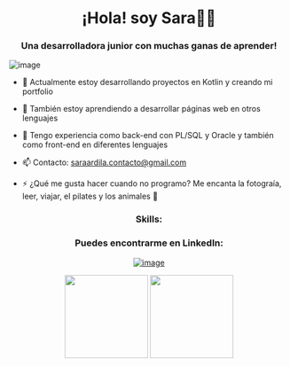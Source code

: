 
<h1 align="center">¡Hola! soy Sara🌱👋</h1>
<h3 align="center">Una desarrolladora junior con muchas ganas de aprender! </h3>

![image](https://github.com/saraardila/saraardila/assets/82755257/2d7b527f-699d-41f1-9527-d7f49238d454)


- 🔭 Actualmente estoy desarrollando proyectos en Kotlin y creando mi portfolio

- 🌱 También estoy aprendiendo a desarrollar páginas web en otros lenguajes
  
- 👯 Tengo experiencia como back-end con PL/SQL y Oracle y también como front-end en diferentes lenguajes

- 📫 Contacto: saraardila.contacto@gmail.com

- ⚡ ¿Qué me gusta hacer cuando no programo?  Me encanta la fotograía, leer, viajar, el pilates y los animales 🐶


<h3 align="center">Skills:</h3>

<h3 align="center">Puedes encontrarme en LinkedIn:</h3>
<div align="center">

[![image](https://img.shields.io/badge/LinkedIn-0077B5?style=for-the-badge&logo=linkedin&logoColor=white)]([https://www.linkedin.com/in/lauro_brant-1/](https://www.linkedin.com/in/sara-ardila/))
  
</div>

<p align= "center">
  <img height= "150" src="https://github-readme-stats.vercel.app/api?username=saraardila&theme=react&show_icons=true&include_all_commits=true" />
  <img height= "150" src="https://github-readme-stats.vercel.app/api/top-langs/?username=saraardila&theme=react&layout=compact" />
</p>
